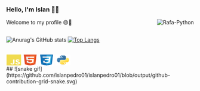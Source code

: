 ### Hello, I'm Islan 👋👋
Welcome to my profile 😄🤞  <img align="right" alt="Rafa-Python" height="100" width="100" src="https://media.tenor.com/aKf3mmAH7GcAAAAj/pikachu.gif">

##

![Anurag's GitHub stats](https://github-readme-stats.vercel.app/api?username=islanpedro01&show_icons=true&theme=merko&line_height=40px)
[![Top Langs](https://github-readme-stats.vercel.app/api/top-langs/?username=islanpedro01&hide_progress=false&theme=merko)](https://github.com/anuraghazra/github-readme-stats)
<div style="display: inline_block"><br>
  <img align="center" alt="Rafa-Js" height="30" width="40" src="https://raw.githubusercontent.com/devicons/devicon/master/icons/javascript/javascript-plain.svg">
  <img align="center" alt="Rafa-HTML" height="30" width="40" src="https://raw.githubusercontent.com/devicons/devicon/master/icons/html5/html5-original.svg">
  <img align="center" alt="Rafa-CSS" height="30" width="40" src="https://raw.githubusercontent.com/devicons/devicon/master/icons/css3/css3-original.svg">
  <img align="center" alt="Rafa-Python" height="30" width="40" src="https://raw.githubusercontent.com/devicons/devicon/master/icons/python/python-original.svg">
 </div>
  ##
  ![snake gif](https://github.com/islanpedro01/islanpedro01/blob/output/github-contribution-grid-snake.svg)


